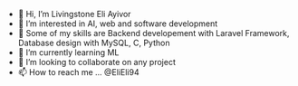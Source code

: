 - 👋 Hi, I’m Livingstone Eli Ayivor
- 👀 I’m interested in AI, web and software development
- 🤹 Some of my skills are Backend developement with Laravel Framework, Database design with MySQL, C, Python
- 🌱 I’m currently learning ML
- 💞️ I’m looking to collaborate on any project
- 📫 How to reach me ... @EliEli94

<!---
EliEli94/EliEli94 is a ✨ special ✨ repository because its `README.md` (this file) appears on your GitHub profile.
You can click the Preview link to take a look at your changes.
--->
